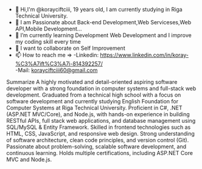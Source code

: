 - 👋 Hi,I'm @korayciftciii, 19 years old, I am currently studying in Riga Technical University.
- 👀 I am Passionate about Back-end Development,Web Serviceses,Web API,Mobile Development...
- 🌱 I’m currently learning Development Web Development and I improve my coding skill every time
- 💞️ I want to collaborate on Self Improvement 
- 📫 How to reach me =>
-Linkedin: https://www.linkedin.com/in/koray-%C3%A7ift%C3%A7i-814392257/  
-Mail: korayciftciii60@gmail.com

Summarize
A highly motivated and detail-oriented aspiring software developer with a strong foundation in computer systems and
 full-stack web development. Graduated from a technical high school with a focus on software development and
 currently studying English Foundation for Computer Systems at Riga Technical University.
 Proficient in C#, .NET (ASP.NET MVC/Core), and Node.js, with hands-on experience in building RESTful APIs, full
stack web applications, and database management using SQL/MySQL & Entity Framework. Skilled in frontend
 technologies such as HTML, CSS, JavaScript, and responsive web design. Strong understanding of software
 architecture, clean code principles, and version control (Git).
 Passionate about problem-solving, scalable software development, and continuous learning. Holds multiple
 certifications, including ASP.NET Core MVC and Node.js.
